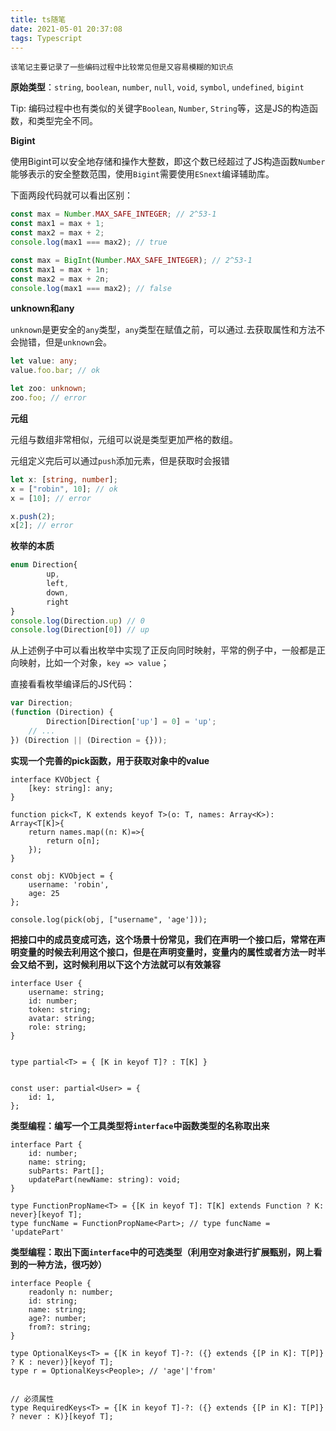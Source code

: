 ```yaml
---
title: ts随笔
date: 2021-05-01 20:37:08
tags: Typescript
---
```

    该笔记主要记录了一些编码过程中比较常见但是又容易模糊的知识点

**原始类型**：`string`, `boolean`, `number`, `null`, `void`, `symbol`, `undefined`, `bigint`

Tip: 编码过程中也有类似的关键字`Boolean`, `Number`, `String`等，这是JS的构造函数，和类型完全不同。



**Bigint**

使用Bigint可以安全地存储和操作大整数，即这个数已经超过了JS构造函数`Number`能够表示的安全整数范围，使用`Bigint`需要使用`ESnext`编译辅助库。

下面两段代码就可以看出区别：

```ts
const max = Number.MAX_SAFE_INTEGER; // 2^53-1
const max1 = max + 1;
const max2 = max + 2;
console.log(max1 === max2); // true
```

```ts
const max = BigInt(Number.MAX_SAFE_INTEGER); // 2^53-1
const max1 = max + 1n;
const max2 = max + 2n;
console.log(max1 === max2); // false
```





**unknown和any**

`unknown`是更安全的`any`类型，`any`类型在赋值之前，可以通过.去获取属性和方法不会抛错，但是`unknown`会。

```ts
let value: any;
value.foo.bar; // ok

let zoo: unknown;
zoo.foo; // error
```









**元组**

元组与数组非常相似，元组可以说是类型更加严格的数组。

元组定义完后可以通过`push`添加元素，但是获取时会报错

```ts
let x: [string, number];
x = ["robin", 10]; // ok
x = [10]; // error

x.push(2);
x[2]; // error
```







**枚举的本质**

```ts
enum Direction{
		up,
		left,
		down,
		right
}
console.log(Direction.up) // 0
console.log(Direction[0]) // up
```

从上述例子中可以看出枚举中实现了正反向同时映射，平常的例子中，一般都是正向映射，比如一个对象，`key => value`；

直接看看枚举编译后的JS代码：

```js
var Direction;
(function (Direction) {
		Direction[Direction['up'] = 0] = 'up';
  	// ...
}) (Direction || (Direction = {}));
```





**实现一个完善的pick函数，用于获取对象中的value**

```TS
interface KVObject {
    [key: string]: any;
}

function pick<T, K extends keyof T>(o: T, names: Array<K>): Array<T[K]>{
    return names.map((n: K)=>{
        return o[n];
    });
}

const obj: KVObject = {
    username: 'robin',
    age: 25
};

console.log(pick(obj, ["username", 'age']));
```



**把接口中的成员变成可选，这个场景十份常见，我们在声明一个接口后，常常在声明变量的时候去利用这个接口，但是在声明变量时，变量内的属性或者方法一时半会又给不到，这时候利用以下这个方法就可以有效兼容**

```TS
interface User {
    username: string;
    id: number;
    token: string;
    avatar: string;
    role: string;
}


type partial<T> = { [K in keyof T]? : T[K] }


const user: partial<User> = {
    id: 1,
};
```





**类型编程：编写一个工具类型将`interface`中函数类型的名称取出来**

```TS
interface Part {
    id: number;
    name: string;
    subParts: Part[];
    updatePart(newName: string): void;
}

type FunctionPropName<T> = {[K in keyof T]: T[K] extends Function ? K: never}[keyof T];
type funcName = FunctionPropName<Part>; // type funcName = 'updatePart'
```





**类型编程：取出下面`interface`中的可选类型（利用空对象进行扩展甄别，网上看到的一种方法，很巧妙）**

```TS
interface People {
    readonly n: number;
    id: string;
    name: string;
    age?: number;
    from?: string;
}

type OptionalKeys<T> = {[K in keyof T]-?: ({} extends {[P in K]: T[P]} ? K : never)}[keyof T];
type r = OptionalKeys<People>; // 'age'|'from'


// 必须属性
type RequiredKeys<T> = {[K in keyof T]-?: ({} extends {[P in K]: T[P]} ? never : K)}[keyof T];
```
